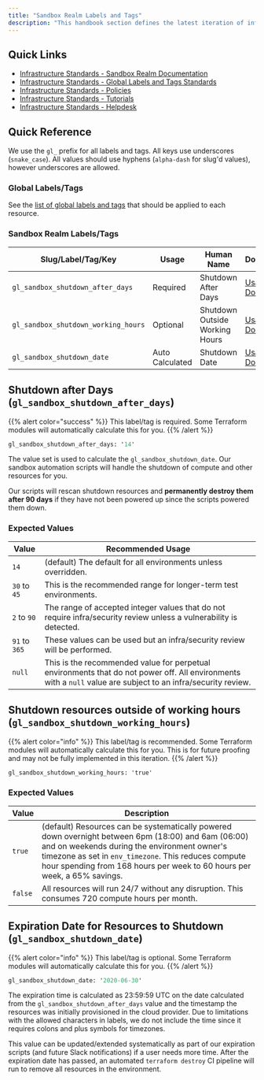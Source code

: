 ```yaml
---
title: "Sandbox Realm Labels and Tags"
description: "This handbook section defines the latest iteration of infrastructure standards for AWS and GCP across all departments and groups at Example Company."
---
```


## Quick Links

- [Infrastructure Standards - Sandbox Realm Documentation](/handbook/company/infrastructure-standards/realms/sandbox/)
- [Infrastructure Standards - Global Labels and Tags Standards](/handbook/company/infrastructure-standards/labels-tags/)
- [Infrastructure Standards - Policies](/handbook/infrastructure-standards/policies/)
- [Infrastructure Standards - Tutorials](/handbook/infrastructure-standards/tutorials/)
- [Infrastructure Standards - Helpdesk](/handbook/infrastructure-standards/helpdesk/)

## Quick Reference

We use the `gl_` prefix for all labels and tags. All keys use underscores (`snake_case`). All values should use hyphens (`alpha-dash` for slug'd values), however underscores are allowed.

### Global Labels/Tags

See the [list of global labels and tags](/handbook/company/infrastructure-standards/labels-tags/) that should be applied to each resource.

### Sandbox Realm Labels/Tags

| Slug/Label/Tag/Key                        | Usage              | Human Name                     | Documentation |
|-------------------------------------------|--------------------|--------------------------------|-----------------------------------------------------------------|
| `gl_sandbox_shutdown_after_days`          | Required           | Shutdown After Days            | [Usage Documentation](#shutdown-after-days-gl_sandbox_shutdown_after_days)              |
| `gl_sandbox_shutdown_working_hours`       | Optional           | Shutdown Outside Working Hours | [Usage Documentation](#shutdown-resources-outside-of-working-hours-gl_sandbox_shutdown_working_hours)              |
| `gl_sandbox_shutdown_date`                | Auto Calculated    | Shutdown Date                  | [Usage Documentation](#expiration-date-for-resources-to-shutdown-gl_sandbox_shutdown_date)              |

## Shutdown after Days (`gl_sandbox_shutdown_after_days`)

{{% alert color="success" %}}
This label/tag is required. Some Terraform modules will automatically calculate this for you.
{{% /alert %}}

```terraform
gl_sandbox_shutdown_after_days: '14'
```

The value set is used to calculate the `gl_sandbox_shutdown_date`. Our sandbox automation scripts will handle the shutdown of compute and other resources for you.

Our scripts will rescan shutdown resources and **permanently destroy them after 90 days** if they have not been powered up since the scripts powered them down.

### Expected Values

| Value         | Recommended Usage                                                             |
|---------------|-------------------------------------------------------------------------------|
| `14`          | (default) The default for all environments unless overridden.                 |
| `30` to `45`  | This is the recommended range for longer-term test environments.              |
| `2` to `90`   | The range of accepted integer values that do not require infra/security review unless a vulnerability is detected. |
| `91` to `365` | These values can be used but an infra/security review will be performed.      |
| `null`        | This is the recommended value for perpetual environments that do not power off. All environments with a `null` value are subject to an infra/security review. |

## Shutdown resources outside of working hours (`gl_sandbox_shutdown_working_hours`)

{{% alert color="info" %}}
This label/tag is recommended. Some Terraform modules will automatically calculate this for you. This is for future proofing and may not be fully implemented in this iteration.
{{% /alert %}}

```terraform
gl_sandbox_shutdown_working_hours: 'true'
```

### Expected Values

| Value         | Description                                                             |
|---------------|-------------------------------------------------------------------------|
| `true`        | (default) Resources can be systematically powered down overnight between 6pm (18:00) and 6am (06:00) and on weekends during the environment owner's timezone as set in `env_timezone`. This reduces compute hour spending from 168 hours per week to 60 hours per week, a 65% savings.  |
| `false`       | All resources will run 24/7 without any disruption. This consumes 720 compute hours per month. |

## Expiration Date for Resources to Shutdown (`gl_sandbox_shutdown_date`)

{{% alert color="info" %}}
This label/tag is optional. Some Terraform modules will automatically calculate this for you.
{{% /alert %}}

```terraform
gl_sandbox_shutdown_date: '2020-06-30'
```

The expiration time is calculated as 23:59:59 UTC on the date calculated from the `gl_sandbox_shutdown_after_days` value and the timestamp the resources was initially provisioned in the cloud provider. Due to limitations with the allowed characters in labels, we do not include the time since it requires colons and plus symbols for timezones.

This value can be updated/extended systematically as part of our expiration scripts (and future Slack notifications) if a user needs more time. After the expiration date has passed, an automated `terraform destroy` CI pipeline will run to remove all resources in the environment.
